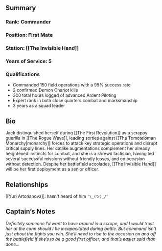 ## Summary
### Rank: Commander
### Position: First Mate
### Station: [[The Invisible Hand]]
### Years of Service: 5
### Qualifications
- Commanded 150 field operations with a 95% success rate
- 2 confirmed Demon Chariot kills
- 300 total hours logged of advanced Ardent Piloting
- Expert rank in both close quarters combat and marksmanship
- 3 years as a squad leader
## Bio
Jack distinguished herself during [[The First Revolution]] as a scrappy guerilla in [[The Rogue Wave]], leading sorties against [[The Tomoteloman Monarchy|monarchy]] forces to attack key strategic operations and  disrupt critical supply lines. Her catlike augmentations complement her already heightened instincts for combat, and she is a shrewd tactician, having led several successful missions without friendly losses, and on occasion without detection. Despite her battlefield accolades,  [[The Invisible Hand]] will be her first deployment as a senior officer.

## Relationships
[[Yuri Artorianova]]: hasn't heard of him `¯\_(ツ)_/¯` 
## Captain’s Notes
_Definitely someone I’d want to have around in a scrape, and I would trust her at the conn should I be incapacitated during battle. But command isn’t just about the fights you win. She’ll need to rise to the occasion on and off the battlefield  if she’s to be a good first officer, and that’s easier said than done…_